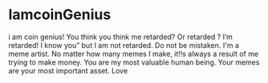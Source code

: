 # IamcoinGenius
i am coin genius!   You think you think me retarded?  Or retarded ? I’m retarded!  I know you” but I am not retarded.  Do not be mistaken. I'm a meme artist. No matter how many memes I make, it‼s always a result of me trying to make money. You are my most valuable human being. Your memes are your most important asset. Love
